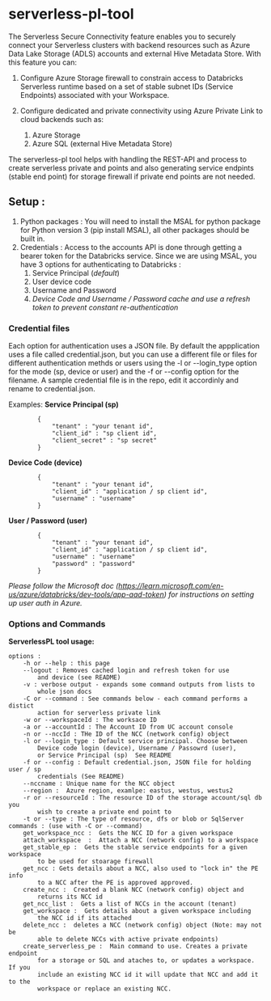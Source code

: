 # serverless-pl-tool

The Serverless Secure Connectivity feature enables you to securely connect your
Serverless clusters with backend resources such as Azure Data Lake Storage (ADLS)
accounts and external Hive Metadata Store.
With this feature you can:

1. Configure Azure Storage firewall to constrain access to Databricks Serverless
runtime based on a set of stable subnet IDs (Service Endpoints) associated
with your Workspace.
2. Configure dedicated and private connectivity using Azure Private Link to
cloud backends such as:

    1. Azure Storage
    2. Azure SQL (external Hive Metadata Store)

The serverless-pl tool helps with handling the REST-API and process to create serverless private and points and also generating service endpints (stable end point) for storage firewall if private end points are not needed. 

##  Setup : 
1. Python packages : You will need to install the MSAL for python package for Python version 3 (pip install MSAL), all other packages should be built in. 
2. Credentials : Access to the accounts API is done through getting a bearer token for the Databricks service. Since we are using MSAL, you have 3 options for authenticating to Databricks : 
   1. Service Principal (*default*)
   2. User device code 
   3. Username and Password
   4. *Device Code and Username / Password cache and use a refresh token to prevent constant re-authentication*
   
### Credential files
Each option for authentication uses a JSON file. By default the appplication uses a file called credential.json, but you can use a different file or files for different authentication methds or users using the -l or --login_type option for the mode (sp, device or user) and the -f or --config option for the filename. A sample credential file is in the repo, edit it accordinly and rename to credential.json. 

Examples: 
__Service Principal (sp)__

            {
                "tenant" : "your tenant id",
                "client_id" : "sp client id",
                "client_secret" : "sp secret"
            }
__Device Code (device)__

            {
                "tenant" : "your tenant id",
                "client_id" : "application / sp client id",
                "username" : "username"
            }
__User / Password (user)__

            {
                "tenant" : "your tenant id",
                "client_id" : "application / sp client id",
                "username" : "username"
                "password" : "password"
            }

*Please follow the Microsoft doc (https://learn.microsoft.com/en-us/azure/databricks/dev-tools/app-aad-token) for instructions on setting up user auth in Azure.*


### Options and Commands
__ServerlessPL tool usage:__
          

    options :
        -h or --help : this page
        --logout : Removes cached login and refresh token for use 
            and device (see README)
        -v : verbose output - expands some command outputs from lists to 
            whole json docs
        -C or --command : See commands below - each command performs a distict
            action for serverless private link
        -w or --workspaceId : The worksace ID 
        -a or --accountId : The Account ID from UC account console 
        -n or --nccId : THe ID of the NCC (network config) object
        -l or --login_type : Default service principal. Choose between
            Device code login (device), Username / Passowrd (user),
            or Service Principal (sp)  See README
        -f or --config : Default credential.json, JSON file for holding user / sp
            credentials (See README) 
        --nccname : Unique name for the NCC object 
        --region :  Azure region, examlpe: eastus, westus, westus2
        -r or --resourceId : The resource ID of the storage account/sql db you
            wish to create a private end point to
        -t or --type : The type of resource, dfs or blob or SqlServer
    commands : (use with -C or --command) 
        get_workspace_ncc :  Gets the NCC ID for a given workspace
        attach_workspace  :  Attach a NCC (network config) to a workspace
        get_stable_ep :  Gets the stable service endpoints for a given workspace
            to be used for stoarage firewall
        get_ncc : Gets details about a NCC, also used to "lock in" the PE info
            to a NCC after the PE is approved approved.
        create_ncc :  Created a blank NCC (network config) object and
            returns its NCC id
        get_ncc_list :  Gets a list of NCCs in the account (tenant)
        get_workspace :  Gets details about a given workspace including
            the NCC id if its attached
        delete_ncc :  deletes a NCC (network config) object (Note: may not be
            able to delete NCCs with active private endpoints)
        create_serverless_pe :  Main command to use. Creates a private endpoint
            for a storage or SQL and ataches to, or updates a workspace. If you
            include an existing NCC id it will update that NCC and add it to the
            workspace or replace an existing NCC.
